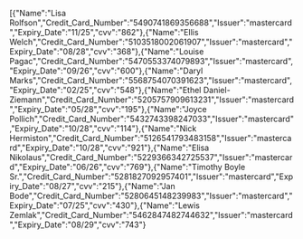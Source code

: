 [{"Name":"Lisa Rolfson","Credit_Card_Number":"5490741869356688","Issuer":"mastercard","Expiry_Date":"11/25","cvv":"862"},{"Name":"Ellis Welch","Credit_Card_Number":"5103518002061907","Issuer":"mastercard","Expiry_Date":"08/28","cvv":"368"},{"Name":"Louise Pagac","Credit_Card_Number":"5470553374079893","Issuer":"mastercard","Expiry_Date":"09/26","cvv":"600"},{"Name":"Daryl Marks","Credit_Card_Number":"5568754070391623","Issuer":"mastercard","Expiry_Date":"02/25","cvv":"548"},{"Name":"Ethel Daniel-Ziemann","Credit_Card_Number":"5205757909613231","Issuer":"mastercard","Expiry_Date":"05/28","cvv":"195"},{"Name":"Joyce Pollich","Credit_Card_Number":"5432743398247033","Issuer":"mastercard","Expiry_Date":"10/28","cvv":"114"},{"Name":"Nick Hermiston","Credit_Card_Number":"5126541793483158","Issuer":"mastercard","Expiry_Date":"10/28","cvv":"921"},{"Name":"Elisa Nikolaus","Credit_Card_Number":"5229366342725537","Issuer":"mastercard","Expiry_Date":"06/26","cvv":"769"},{"Name":"Timothy Boyle Sr.","Credit_Card_Number":"5281827092957401","Issuer":"mastercard","Expiry_Date":"08/27","cvv":"215"},{"Name":"Jan Bode","Credit_Card_Number":"5280645148239983","Issuer":"mastercard","Expiry_Date":"07/25","cvv":"430"},{"Name":"Lewis Zemlak","Credit_Card_Number":"5462847482744632","Issuer":"mastercard","Expiry_Date":"08/29","cvv":"743"}
